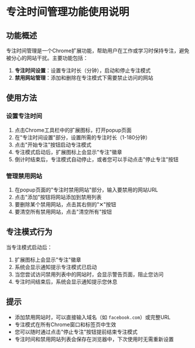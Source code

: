 # 专注时间管理功能使用说明

## 功能概述

专注时间管理是一个Chrome扩展功能，帮助用户在工作或学习时保持专注，避免被分心的网站干扰。主要功能包括：

1. **专注时间设置**：设置专注时长（分钟），启动和停止专注模式
2. **禁用网站管理**：添加和删除在专注模式下需要禁止访问的网站

## 使用方法

### 设置专注时间

1. 点击Chrome工具栏中的扩展图标，打开popup页面
2. 在"专注时间设置"部分，设置所需的专注时长（1-180分钟）
3. 点击"开始专注"按钮启动专注模式
4. 专注模式启动后，扩展图标上会显示"专注"徽章
5. 倒计时结束后，专注模式自动停止，或者您可以手动点击"停止专注"按钮

### 管理禁用网站

1. 在popup页面的"专注时禁用网站"部分，输入要禁用的网站URL
2. 点击"添加"按钮将网站添加到禁用列表
3. 要删除某个禁用网站，点击其右侧的"✕"按钮
4. 要清空所有禁用网站，点击"清空所有"按钮

## 专注模式行为

当专注模式启动后：

1. 扩展图标上会显示"专注"徽章
2. 系统会显示通知提示专注模式已启动
3. 当您尝试访问禁用列表中的网站时，会显示警告页面，阻止您访问
4. 专注时间结束后，系统会显示通知提示您休息

## 提示

- 添加禁用网站时，可以直接输入域名（如 `facebook.com`）或完整URL
- 专注模式在所有Chrome窗口和标签页中生效
- 您可以随时通过点击"停止专注"按钮提前结束专注模式
- 专注时间和禁用网站列表会保存在浏览器中，下次使用时无需重新设置

